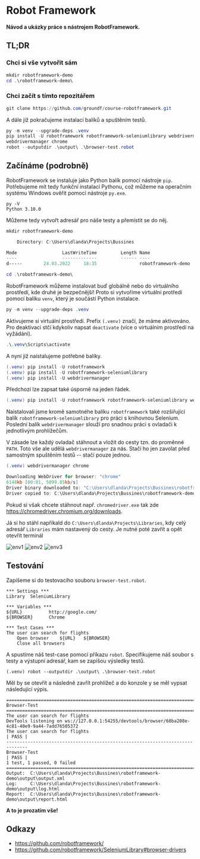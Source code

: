 # Robot Framework

**Návod a ukázky práce s nástrojem RobotFramework.**

## TL;DR

### Chci si vše vytvořit sám

```powershell
mkdir robotframework-demo
cd .\robotframework-demo\
```

### Chci začít s tímto repozitářem

```powershell
git clone https://github.com/groundf/course-robotframework.git
```

A dále již pokračujeme instalací balíků a spuštěním testů.

```powershell
py -m venv --upgrade-deps .venv
pip install -U robotframework robotframework-seleniumlibrary webdrivermanager
webdrivermanager chrome
robot --outputdir .\output\ .\browser-test.robot
```

## Začínáme (podrobně)

RobotFramework se instaluje jako Python balík pomocí nástroje `pip`. Potřebujeme mít tedy funkční instalací Pythonu, což můžeme na operačním systému Windows ověřit pomocí nástroje `py.exe`.

    py -V
    Python 3.10.0

Můžeme tedy vytvořt adresář pro náše testy a přemístit se do něj.

```powershell
mkdir robotframework-demo

    Directory: C:\Users\dlanda\Projects\Bussines

Mode                 LastWriteTime         Length Name
----                 -------------         ------ ----
d-----        24.03.2022     18:35                robotframework-demo

cd .\robotframework-demo\
```

RobotFramework můžeme instalovat buď globálně nebo do virtuálního prostředí, kde druhé je bezpečnější! Proto si vytvoříme virtuální protředí pomocí balíku `venv`, který je součástí Python instalace.

```powershell
py -m venv --upgrade-deps .venv
```

Aktivujeme si virtuální prostředí. Prefix `(.venv)` značí, že máme aktivováno. Pro deaktivaci stčí kdykoliv napsat `deactivate` (více o virtuálním prostředí na vyžádání).

```powershell
.\.venv\Scripts\activate
```

A nyní již naistalujeme potřebné balíky.

```powershell
(.venv) pip install -U robotframework
(.venv) pip install -U robotframework-seleniumlibrary
(.venv) pip install -U webdrivermanager
```

Předchozí lze zapsat také úsporně na jeden řádek.

```powershell
(.venv) pip install -U robotframework robotframework-seleniumlibrary webdrivermanager
```

Naistalovali jsme kromě samotnéhe balíku `robotframework` také rozšiřující balík `robotframework-seleniumlibrary` pro práci s knihovnou Selenium. Poslední balík `webdrivermanager` slouží pro snadnou práci s ovladači k jednotlivým prohlížečům.

V zásade lze každý ovladač stáhnout a vložit do cesty tzn. do proměnné `PATH`. Toto vše ale udělá `webdrivermanager` za nás. Stačí ho jen zavolat před samostným spuštěním testů -- stačí pouze jednou.

```powershell
(.venv) webdrivermanager chrome

Downloading WebDriver for browser: "chrome"
6148kb [00:01, 5099.85kb/s]
Driver binary downloaded to: "C:\Users\dlanda\Projects\Bussines\robotframework-demo\.venv\WebDriverManager\chrome\99.0.4844.51\chromedriver_win32\chromedriver.exe"
Driver copied to: C:\Users\dlanda\Projects\Bussines\robotframework-demo\.venv\Scripts\chromedriver.exe
```

Pokud si však chcete stáhnout např. `chromedriver.exe` tak zde https://chromedriver.chromium.org/downloads.

Já si ho stáhl napříkald do `C:\Users\dlanda\Projects\Libraries`, kdy celý adresář `Libraries` mám nastavený do cesty. Je nutné poté zavřít a opět otevřít terminál

![env1](/env1.png)
![env2](/env2.png)
![env3](/env3.png)

## Testování

Zapíšeme si do testovacího souboru `browser-test.robot`.

```robotframework
*** Settings ***
Library  SeleniumLibrary

*** Variables ***
${URL}          http://google.com/
${BROWSER}      Chrome

*** Test Cases ***
The user can search for flights
    Open browser    ${URL}   ${BROWSER}
	Close all browsers
```

A spustíme náš test-case pomocí příkazu `robot`. Specifikujeme náš soubor s testy a výstupní adresář, kam se zapíšou výsledky testů.

```
(.venv) robot --outputdir .\output\ .\browser-test.robot
```

Měl by se otevřít a následně zavřít prohlížeč a do konzole y se měl vypsat následující výpis.

```
==============================================================================
Browser-Test
==============================================================================
The user can search for flights
DevTools listening on ws://127.0.0.1:54255/devtools/browser/60ba208e-4c81-40e9-9a44-7add76505372
The user can search for flights                                       | PASS |
------------------------------------------------------------------------------
Browser-Test                                                          | PASS |
1 test, 1 passed, 0 failed
==============================================================================
Output:  C:\Users\dlanda\Projects\Bussines\robotframework-demo\output\output.xml
Log:     C:\Users\dlanda\Projects\Bussines\robotframework-demo\output\log.html
Report:  C:\Users\dlanda\Projects\Bussines\robotframework-demo\output\report.html
```

**A to je prozatím vše!**

## Odkazy

- https://github.com/robotframework/
- https://github.com/robotframework/SeleniumLibrary#browser-drivers
